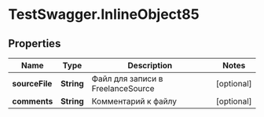 # TestSwagger.InlineObject85

## Properties

Name | Type | Description | Notes
------------ | ------------- | ------------- | -------------
**sourceFile** | **String** | Файл для записи в FreelanceSource | [optional] 
**comments** | **String** | Комментарий к файлу | [optional] 


